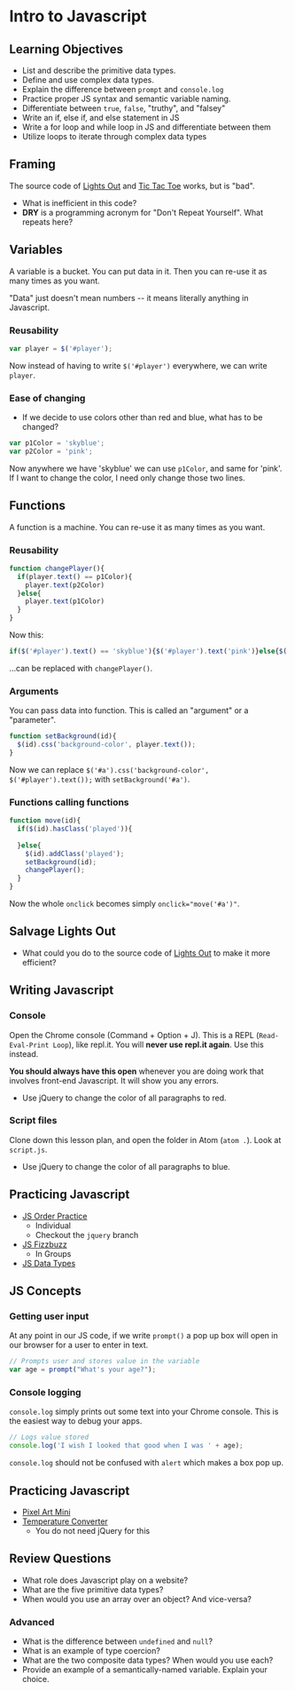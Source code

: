 # Intro to Javascript

## Learning Objectives
* List and describe the primitive data types.
* Define and use complex data types.
* Explain the difference between `prompt` and `console.log`
* Practice proper JS syntax and semantic variable naming.
* Differentiate between `true`, `false`, "truthy", and "falsey"
* Write an if, else if, and else statement in JS
* Write a for loop and while loop in JS and differentiate between them
* Utilize loops to iterate through complex data types

## Framing

The source code of [Lights Out](http://ga-wdi-exercises.github.io/lights_out/) and [Tic Tac Toe](http://ga-wdi-exercises.github.io/tic_tac_toe/) works, but is "bad".

- What is inefficient in this code?
- **DRY** is a programming acronym for "Don't Repeat Yourself". What repeats here?

## Variables

A variable is a bucket. You can put data in it. Then you can re-use it as many times as you want.

"Data" just doesn't mean numbers -- it means literally anything in Javascript.

### Reusability

```js
var player = $('#player');
```

Now instead of having to write `$('#player')` everywhere, we can write `player`.

### Ease of changing

- If we decide to use colors other than red and blue, what has to be changed?

```js
var p1Color = 'skyblue';
var p2Color = 'pink';
```

Now anywhere we have 'skyblue' we can use `p1Color`, and same for 'pink'. If I want to change the color, I need only change those two lines.

## Functions

A function is a machine. You can re-use it as many times as you want.

### Reusability

```js
function changePlayer(){
  if(player.text() == p1Color){
    player.text(p2Color)
  }else{
    player.text(p1Color)
  }
}
```

Now this:

```js
if($('#player').text() == 'skyblue'){$('#player').text('pink')}else{$('#player').text('skyblue')}
```

...can be replaced with `changePlayer()`.

### Arguments

You can pass data into function. This is called an "argument" or a "parameter".

```js
function setBackground(id){
  $(id).css('background-color', player.text());
}
```

Now we can replace `$('#a').css('background-color', $('#player').text());` with `setBackground('#a')`.

### Functions calling functions

```js
function move(id){
  if($(id).hasClass('played')){
    
  }else{
    $(id).addClass('played');
    setBackground(id);
    changePlayer();
  }
}
```

Now the whole `onclick` becomes simply `onclick="move('#a')"`.

## Salvage Lights Out

- What could you do to the source code of [Lights Out](http://ga-wdi-exercises.github.io/lights_out/) to make it more efficient?

## Writing Javascript

### Console

Open the Chrome console (Command + Option + J). This is a REPL (`Read-Eval-Print Loop`), like repl.it. You will **never use repl.it again**. Use this instead.

**You should always have this open** whenever you are doing work that involves front-end Javascript. It will show you any errors.

- Use jQuery to change the color of all paragraphs to red.

### Script files

Clone down this lesson plan, and open the folder in Atom (`atom .`). Look at `script.js`.

- Use jQuery to change the color of all paragraphs to blue.


## Practicing Javascript

- [JS Order Practice](https://github.com/ga-wdi-exercises/js_order_practice/tree/jquery)
    - Individual
    - Checkout the `jquery` branch
- [JS Fizzbuzz](https://github.com/ga-wdi-exercises/fizzbuzz_js)
    - In Groups
- [JS Data Types](https://github.com/ga-wdi-exercises/js-data-types)

## JS Concepts

### Getting user input

At any point in our JS code, if we write `prompt()` a pop up box will open in our browser for a user to enter in text.

```js
// Prompts user and stores value in the variable
var age = prompt("What's your age?");
```

### Console logging

`console.log` simply prints out some text into your Chrome console. This is the easiest way to debug your apps.

```js
// Logs value stored
console.log('I wish I looked that good when I was ' + age);
```

`console.log` should not be confused with `alert` which makes a box pop up.

## Practicing Javascript

- [Pixel Art Mini](https://github.com/ga-wdi-exercises/pixart_js_mini)
- [Temperature Converter](https://github.com/ga-wdi-exercises/temperature_converter)
    - You do not need jQuery for this

## Review Questions

- What role does Javascript play on a website?
- What are the five primitive data types?
- When would you use an array over an object? And vice-versa?

### Advanced

- What is the difference between `undefined` and `null`?
- What is an example of type coercion?
- What are the two composite data types? When would you use each?
- Provide an example of a semantically-named variable. Explain your choice.

<script src="jquery.min.js"></script>
<script src="script.js"></script>
